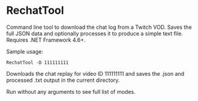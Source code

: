# RechatTool
Command line tool to download the chat log from a Twitch VOD. Saves the full JSON data and optionally processes it to produce a simple text file. Requires .NET Framework 4.6+.

Sample usage:
```
RechatTool -D 111111111
```
Downloads the chat replay for video ID 111111111 and saves the .json and processed .txt output in the current directory.

Run without any arguments to see full list of modes.
